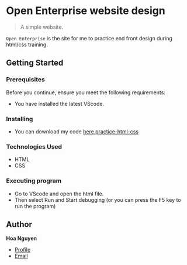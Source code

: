 # Open Enterprise website design
> A simple website.

`Open Enterprise` is the site for me to practice end front design during html/css training.
## Getting Started
### Prerequisites
Before you continue, ensure you meet the following requirements:
* You have installed the latest VScode.
### Installing
* You can download my code [here practice-html-css](https://github.com/jinety/practice-html-css)
### Technologies Used
* HTML
* CSS

### Executing program
* Go to VScode and open the html file.
* Then select Run and Start debugging (or you can press the F5 key to run the program)
## Author
**Hoa Nguyen**
* [Profile](https://github.com/jinety)
* [Email](emailto:vhoa1000@gmail.com)

